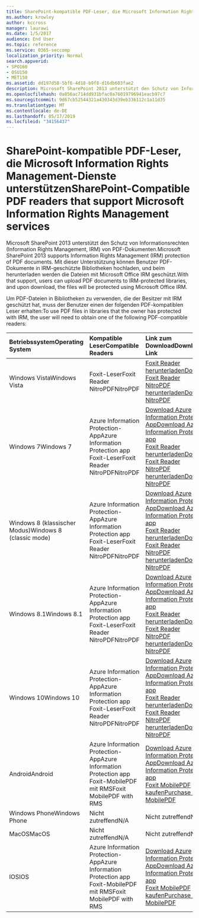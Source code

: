 ```yaml
---
title: SharePoint-kompatible PDF-Leser, die Microsoft Information Rights Management-Dienste unterstützen
ms.author: krowley
author: kccross
manager: laurawi
ms.date: 1/5/2017
audience: End User
ms.topic: reference
ms.service: O365-seccomp
localization_priority: Normal
search.appverid:
- SPO160
- OSU150
- MET150
ms.assetid: dd197d58-5bf6-4d18-b9f8-d16db603fae2
description: Microsoft SharePoint 2013 unterstützt den Schutz von Informationsrechten (Information Rights Management, IRM) von PDF-Dokumenten. Mit dieser Unterstützung können Benutzer PDF-Dokumente in IRM-geschützte Bibliotheken hochladen, und beim herunterladen werden die Dateien mit Microsoft Office IRM geschützt.
ms.openlocfilehash: 0a856ac714dd931bfac0a76019796941eacb97c7
ms.sourcegitcommit: 9d67cb52544321a430343d39eb336112c1a11d35
ms.translationtype: MT
ms.contentlocale: de-DE
ms.lasthandoff: 05/17/2019
ms.locfileid: "34156437"
---
```

# <a name="sharepoint-compatible-pdf-readers-that-support-microsoft-information-rights-management-services"></a><span data-ttu-id="ff094-104">SharePoint-kompatible PDF-Leser, die Microsoft Information Rights Management-Dienste unterstützen</span><span class="sxs-lookup"><span data-stu-id="ff094-104">SharePoint-Compatible PDF readers that support Microsoft Information Rights Management services</span></span>

<span data-ttu-id="ff094-105">Microsoft SharePoint 2013 unterstützt den Schutz von Informationsrechten (Information Rights Management, IRM) von PDF-Dokumenten.</span><span class="sxs-lookup"><span data-stu-id="ff094-105">Microsoft SharePoint 2013 supports Information Rights Management (IRM) protection of PDF documents.</span></span> <span data-ttu-id="ff094-106">Mit dieser Unterstützung können Benutzer PDF-Dokumente in IRM-geschützte Bibliotheken hochladen, und beim herunterladen werden die Dateien mit Microsoft Office IRM geschützt.</span><span class="sxs-lookup"><span data-stu-id="ff094-106">With that support, users can upload PDF documents to IRM-protected libraries, and upon download, the files will be protected using Microsoft Office IRM.</span></span>
  
<span data-ttu-id="ff094-107">Um PDF-Dateien in Bibliotheken zu verwenden, die der Besitzer mit IRM geschützt hat, muss der Benutzer einen der folgenden PDF-kompatiblen Leser erhalten:</span><span class="sxs-lookup"><span data-stu-id="ff094-107">To use PDF files in libraries that the owner has protected with IRM, the user will need to obtain one of the following PDF-compatible readers:</span></span>
  
|<span data-ttu-id="ff094-108">**Betriebssystem**</span><span class="sxs-lookup"><span data-stu-id="ff094-108">**Operating System**</span></span>|<span data-ttu-id="ff094-109">**Kompatible Leser**</span><span class="sxs-lookup"><span data-stu-id="ff094-109">**Compatible Readers**</span></span>|<span data-ttu-id="ff094-110">**Link zum Download**</span><span class="sxs-lookup"><span data-stu-id="ff094-110">**Download Link**</span></span>|
|:-----|:-----|:-----|
|<span data-ttu-id="ff094-111">Windows Vista</span><span class="sxs-lookup"><span data-stu-id="ff094-111">Windows Vista</span></span>  <br/> |<span data-ttu-id="ff094-112">Foxit-Leser</span><span class="sxs-lookup"><span data-stu-id="ff094-112">Foxit Reader</span></span>  <br/> <span data-ttu-id="ff094-113">NitroPDF</span><span class="sxs-lookup"><span data-stu-id="ff094-113">NitroPDF</span></span>  <br/> |[<span data-ttu-id="ff094-114">Foxit Reader herunterladen</span><span class="sxs-lookup"><span data-stu-id="ff094-114">Download Foxit Reader</span></span>](https://go.microsoft.com/fwlink/?linkid=253210) <br/> [<span data-ttu-id="ff094-115">NitroPDF herunterladen</span><span class="sxs-lookup"><span data-stu-id="ff094-115">Download NitroPDF</span></span>](https://www.gonitro.com/pdf-reader) <br/> |
|<span data-ttu-id="ff094-116">Windows 7</span><span class="sxs-lookup"><span data-stu-id="ff094-116">Windows 7</span></span>  <br/> |<span data-ttu-id="ff094-117">Azure Information Protection-App</span><span class="sxs-lookup"><span data-stu-id="ff094-117">Azure Information Protection app</span></span>  <br/> <span data-ttu-id="ff094-118">Foxit-Leser</span><span class="sxs-lookup"><span data-stu-id="ff094-118">Foxit Reader</span></span>  <br/> <span data-ttu-id="ff094-119">NitroPDF</span><span class="sxs-lookup"><span data-stu-id="ff094-119">NitroPDF</span></span>  <br/> |[<span data-ttu-id="ff094-120">Download Azure Information Protection-App</span><span class="sxs-lookup"><span data-stu-id="ff094-120">Download Azure Information Protection app</span></span>](https://go.microsoft.com/fwlink/?linkid=837797) <br/> [<span data-ttu-id="ff094-121">Foxit Reader herunterladen</span><span class="sxs-lookup"><span data-stu-id="ff094-121">Download Foxit Reader</span></span>](https://go.microsoft.com/fwlink/?linkid=253210) <br/> [<span data-ttu-id="ff094-122">NitroPDF herunterladen</span><span class="sxs-lookup"><span data-stu-id="ff094-122">Download NitroPDF</span></span>](https://www.gonitro.com/pdf-reader) <br/> |
|<span data-ttu-id="ff094-123">Windows 8 (klassischer Modus)</span><span class="sxs-lookup"><span data-stu-id="ff094-123">Windows 8 (classic mode)</span></span>  <br/> |<span data-ttu-id="ff094-124">Azure Information Protection-App</span><span class="sxs-lookup"><span data-stu-id="ff094-124">Azure Information Protection app</span></span>  <br/> <span data-ttu-id="ff094-125">Foxit-Leser</span><span class="sxs-lookup"><span data-stu-id="ff094-125">Foxit Reader</span></span>  <br/> <span data-ttu-id="ff094-126">NitroPDF</span><span class="sxs-lookup"><span data-stu-id="ff094-126">NitroPDF</span></span>  <br/> |[<span data-ttu-id="ff094-127">Download Azure Information Protection-App</span><span class="sxs-lookup"><span data-stu-id="ff094-127">Download Azure Information Protection app</span></span>](https://go.microsoft.com/fwlink/?linkid=837797) <br/> [<span data-ttu-id="ff094-128">Foxit Reader herunterladen</span><span class="sxs-lookup"><span data-stu-id="ff094-128">Download Foxit Reader</span></span>](https://go.microsoft.com/fwlink/?linkid=253210) <br/> [<span data-ttu-id="ff094-129">NitroPDF herunterladen</span><span class="sxs-lookup"><span data-stu-id="ff094-129">Download NitroPDF</span></span>](https://www.gonitro.com/pdf-reader) <br/> |
|<span data-ttu-id="ff094-130">Windows 8.1</span><span class="sxs-lookup"><span data-stu-id="ff094-130">Windows 8.1</span></span>  <br/> |<span data-ttu-id="ff094-131">Azure Information Protection-App</span><span class="sxs-lookup"><span data-stu-id="ff094-131">Azure Information Protection app</span></span>  <br/> <span data-ttu-id="ff094-132">Foxit-Leser</span><span class="sxs-lookup"><span data-stu-id="ff094-132">Foxit Reader</span></span>  <br/> <span data-ttu-id="ff094-133">NitroPDF</span><span class="sxs-lookup"><span data-stu-id="ff094-133">NitroPDF</span></span>  <br/> |[<span data-ttu-id="ff094-134">Download Azure Information Protection-App</span><span class="sxs-lookup"><span data-stu-id="ff094-134">Download Azure Information Protection app</span></span>](https://go.microsoft.com/fwlink/?linkid=837797) <br/> [<span data-ttu-id="ff094-135">Foxit Reader herunterladen</span><span class="sxs-lookup"><span data-stu-id="ff094-135">Download Foxit Reader</span></span>](https://go.microsoft.com/fwlink/?linkid=253210) <br/> [<span data-ttu-id="ff094-136">NitroPDF herunterladen</span><span class="sxs-lookup"><span data-stu-id="ff094-136">Download NitroPDF</span></span>](https://www.gonitro.com/pdf-reader) <br/> |
|<span data-ttu-id="ff094-137">Windows 10</span><span class="sxs-lookup"><span data-stu-id="ff094-137">Windows 10</span></span>  <br/> |<span data-ttu-id="ff094-138">Azure Information Protection-App</span><span class="sxs-lookup"><span data-stu-id="ff094-138">Azure Information Protection app</span></span>  <br/> <span data-ttu-id="ff094-139">Foxit-Leser</span><span class="sxs-lookup"><span data-stu-id="ff094-139">Foxit Reader</span></span>  <br/> <span data-ttu-id="ff094-140">NitroPDF</span><span class="sxs-lookup"><span data-stu-id="ff094-140">NitroPDF</span></span>  <br/> |[<span data-ttu-id="ff094-141">Download Azure Information Protection-App</span><span class="sxs-lookup"><span data-stu-id="ff094-141">Download Azure Information Protection app</span></span>](https://go.microsoft.com/fwlink/?linkid=837797) <br/> [<span data-ttu-id="ff094-142">Foxit Reader herunterladen</span><span class="sxs-lookup"><span data-stu-id="ff094-142">Download Foxit Reader</span></span>](https://go.microsoft.com/fwlink/?linkid=253210) <br/> [<span data-ttu-id="ff094-143">NitroPDF herunterladen</span><span class="sxs-lookup"><span data-stu-id="ff094-143">Download NitroPDF</span></span>](https://www.gonitro.com/pdf-reader) <br/> |
|<span data-ttu-id="ff094-144">Android</span><span class="sxs-lookup"><span data-stu-id="ff094-144">Android</span></span>  <br/> |<span data-ttu-id="ff094-145">Azure Information Protection-App</span><span class="sxs-lookup"><span data-stu-id="ff094-145">Azure Information Protection app</span></span>  <br/> <span data-ttu-id="ff094-146">Foxit-MobilePDF mit RMS</span><span class="sxs-lookup"><span data-stu-id="ff094-146">Foxit MobilePDF with RMS</span></span>  <br/> |[<span data-ttu-id="ff094-147">Download Azure Information Protection-App</span><span class="sxs-lookup"><span data-stu-id="ff094-147">Download Azure Information Protection app</span></span>](https://go.microsoft.com/fwlink/?linkid=836827) <br/> [<span data-ttu-id="ff094-148">Foxit MobilePDF kaufen</span><span class="sxs-lookup"><span data-stu-id="ff094-148">Purchase Foxit MobilePDF</span></span>](https://play.google.com/store/apps/details?id=com.foxit.mobile.pdf.rms) <br/> |
|<span data-ttu-id="ff094-149">Windows Phone</span><span class="sxs-lookup"><span data-stu-id="ff094-149">Windows Phone</span></span>  <br/> |<span data-ttu-id="ff094-150">Nicht zutreffend</span><span class="sxs-lookup"><span data-stu-id="ff094-150">N/A</span></span>  <br/> |<span data-ttu-id="ff094-151">Nicht zutreffend</span><span class="sxs-lookup"><span data-stu-id="ff094-151">N/A</span></span>  <br/> |
|<span data-ttu-id="ff094-152">MacOS</span><span class="sxs-lookup"><span data-stu-id="ff094-152">MacOS</span></span>  <br/> |<span data-ttu-id="ff094-153">Nicht zutreffend</span><span class="sxs-lookup"><span data-stu-id="ff094-153">N/A</span></span>  <br/> |<span data-ttu-id="ff094-154">Nicht zutreffend</span><span class="sxs-lookup"><span data-stu-id="ff094-154">N/A</span></span>  <br/> |
|<span data-ttu-id="ff094-155">IOS</span><span class="sxs-lookup"><span data-stu-id="ff094-155">IOS</span></span>  <br/> |<span data-ttu-id="ff094-156">Azure Information Protection-App</span><span class="sxs-lookup"><span data-stu-id="ff094-156">Azure Information Protection app</span></span>  <br/> <span data-ttu-id="ff094-157">Foxit-MobilePDF mit RMS</span><span class="sxs-lookup"><span data-stu-id="ff094-157">Foxit MobilePDF with RMS</span></span>  <br/> |[<span data-ttu-id="ff094-158">Download Azure Information Protection-App</span><span class="sxs-lookup"><span data-stu-id="ff094-158">Download Azure Information Protection app</span></span>](https://go.microsoft.com/fwlink/?linkid=836828) <br/> [<span data-ttu-id="ff094-159">Foxit MobilePDF kaufen</span><span class="sxs-lookup"><span data-stu-id="ff094-159">Purchase Foxit MobilePDF</span></span>](https://play.google.com/store/apps/details?id=com.foxit.mobile.pdf.rms) <br/> |
   


